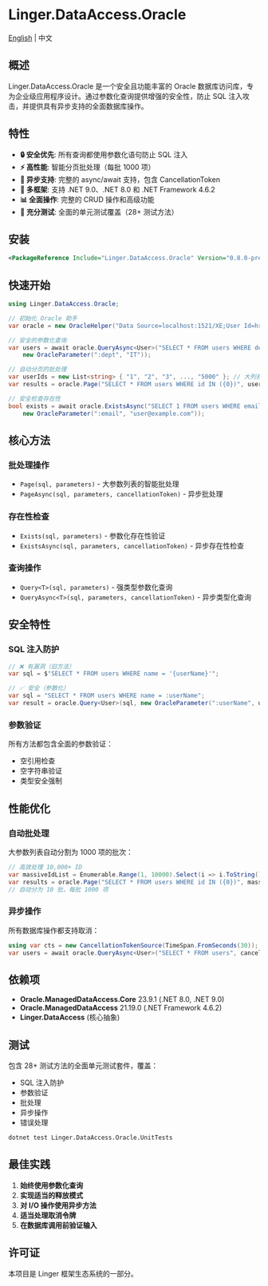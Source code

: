 # Linger.DataAccess.Oracle

[English](README.md) | 中文

## 概述

Linger.DataAccess.Oracle 是一个安全且功能丰富的 Oracle 数据库访问库，专为企业级应用程序设计。通过参数化查询提供增强的安全性，防止 SQL 注入攻击，并提供具有异步支持的全面数据库操作。

## 特性

- **🔒 安全优先**: 所有查询都使用参数化语句防止 SQL 注入
- **⚡ 高性能**: 智能分页批处理（每批 1000 项）
- **🔄 异步支持**: 完整的 async/await 支持，包含 CancellationToken
- **🎯 多框架**: 支持 .NET 9.0、.NET 8.0 和 .NET Framework 4.6.2
- **📊 全面操作**: 完整的 CRUD 操作和高级功能
- **🧪 充分测试**: 全面的单元测试覆盖（28+ 测试方法）

## 安装

```xml
<PackageReference Include="Linger.DataAccess.Oracle" Version="0.8.0-preview" />
```

## 快速开始

```csharp
using Linger.DataAccess.Oracle;

// 初始化 Oracle 助手
var oracle = new OracleHelper("Data Source=localhost:1521/XE;User Id=hr;Password=password;");

// 安全的参数化查询
var users = await oracle.QueryAsync<User>("SELECT * FROM users WHERE department = :dept", 
    new OracleParameter(":dept", "IT"));

// 自动分页的批处理
var userIds = new List<string> { "1", "2", "3", ..., "5000" }; // 大列表
var results = oracle.Page("SELECT * FROM users WHERE id IN ({0})", userIds);

// 安全检查存在性
bool exists = await oracle.ExistsAsync("SELECT 1 FROM users WHERE email = :email",
    new OracleParameter(":email", "user@example.com"));
```

## 核心方法

### 批处理操作
- `Page(sql, parameters)` - 大参数列表的智能批处理
- `PageAsync(sql, parameters, cancellationToken)` - 异步批处理

### 存在性检查
- `Exists(sql, parameters)` - 参数化存在性验证
- `ExistsAsync(sql, parameters, cancellationToken)` - 异步存在性检查

### 查询操作
- `Query<T>(sql, parameters)` - 强类型参数化查询
- `QueryAsync<T>(sql, parameters, cancellationToken)` - 异步类型化查询

## 安全特性

### SQL 注入防护
```csharp
// ❌ 有漏洞（旧方法）
var sql = $"SELECT * FROM users WHERE name = '{userName}'";

// ✅ 安全（参数化）
var sql = "SELECT * FROM users WHERE name = :userName";
var result = oracle.Query<User>(sql, new OracleParameter(":userName", userName));
```

### 参数验证
所有方法都包含全面的参数验证：
- 空引用检查
- 空字符串验证
- 类型安全强制

## 性能优化

### 自动批处理
大参数列表自动分割为 1000 项的批次：

```csharp
// 高效处理 10,000+ ID
var massiveIdList = Enumerable.Range(1, 10000).Select(i => i.ToString()).ToList();
var results = oracle.Page("SELECT * FROM users WHERE id IN ({0})", massiveIdList);
// 自动分为 10 批，每批 1000 项
```

### 异步操作
所有数据库操作都支持取消：

```csharp
using var cts = new CancellationTokenSource(TimeSpan.FromSeconds(30));
var users = await oracle.QueryAsync<User>("SELECT * FROM users", cancellationToken: cts.Token);
```

## 依赖项

- **Oracle.ManagedDataAccess.Core** 23.9.1 (.NET 8.0, .NET 9.0)
- **Oracle.ManagedDataAccess** 21.19.0 (.NET Framework 4.6.2)
- **Linger.DataAccess** (核心抽象)

## 测试

包含 28+ 测试方法的全面单元测试套件，覆盖：
- SQL 注入防护
- 参数验证
- 批处理
- 异步操作
- 错误处理

```bash
dotnet test Linger.DataAccess.Oracle.UnitTests
```

## 最佳实践

1. **始终使用参数化查询**
2. **实现适当的释放模式**
3. **对 I/O 操作使用异步方法**
4. **适当处理取消令牌**
5. **在数据库调用前验证输入**

## 许可证

本项目是 Linger 框架生态系统的一部分。
